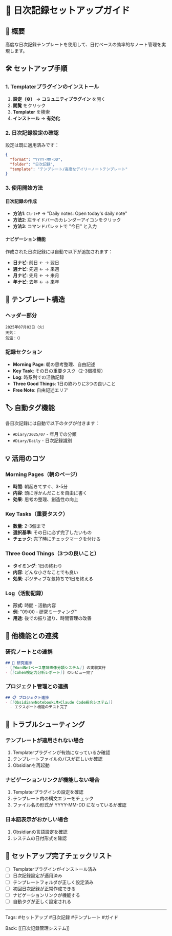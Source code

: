 # 📅 日次記録セットアップガイド

## 🎯 概要
高度な日次記録テンプレートを使用して、日付ベースの効率的なノート管理を実現します。

## 🛠️ セットアップ手順

### 1. Templaterプラグインのインストール
1. **設定（⚙️）** → **コミュニティプラグイン** を開く
2. **閲覧** をクリック
3. **Templater** を検索
4. **インストール** → **有効化**

### 2. 日次記録設定の確認
設定は既に適用済みです：
```json
{
  "format": "YYYY-MM-DD",
  "folder": "日次記録",
  "template": "テンプレート/高度なデイリーノートテンプレート"
}
```

### 3. 使用開始方法

#### 日次記録の作成
- **方法1**: `Ctrl+P` → "Daily notes: Open today's daily note"
- **方法2**: 左サイドバーのカレンダーアイコンをクリック
- **方法3**: コマンドパレットで "今日" と入力

#### ナビゲーション機能
作成された日次記録には自動で以下が追加されます：
- **日ナビ**: 前日 ← → 翌日
- **週ナビ**: 先週 ← → 来週  
- **月ナビ**: 先月 ← → 来月
- **年ナビ**: 去年 ← → 来年

## 📝 テンプレート構造

### ヘッダー部分
```
2025年07月02日（火）
天気：
気温：（）
```

### 記録セクション
- **Morning Page**: 朝の思考整理、自由記述
- **Key Task**: その日の重要タスク（2-3個推奨）
- **Log**: 時系列での活動記録
- **Three Good Things**: 1日の終わりに3つの良いこと
- **Free Note**: 自由記述エリア

## 🏷️ 自動タグ機能
各日次記録には自動で以下のタグが付きます：
- `#Diary/2025/07` - 年月での分類
- `#Diary/Daily` - 日次記録識別

## 💡 活用のコツ

### Morning Pages（朝のページ）
- **時間**: 朝起きてすぐ、3-5分
- **内容**: 頭に浮かんだことを自由に書く
- **効果**: 思考の整理、創造性の向上

### Key Tasks（重要タスク）
- **数量**: 2-3個まで
- **選択基準**: その日に必ず完了したいもの
- **チェック**: 完了時にチェックマークを付ける

### Three Good Things（3つの良いこと）
- **タイミング**: 1日の終わり
- **内容**: どんな小さなことでも良い
- **効果**: ポジティブな気持ちで1日を終える

### Log（活動記録）
- **形式**: 時間 - 活動内容
- **例**: "09:00 - 研究ミーティング"
- **用途**: 後での振り返り、時間管理の改善

## 🔗 他機能との連携

### 研究ノートとの連携
```markdown
## 🔬 研究進捗
- [[WordNetベース意味画像分類システム]] の実験実行
- [[Cohen検定力分析レポート]] のレビュー完了
```

### プロジェクト管理との連携
```markdown
## 📋 プロジェクト進捗
- [[Obsidian×NotebookLM×Claude Code統合システム]] 
  - エクスポート機能のテスト完了
```

## 🔧 トラブルシューティング

### テンプレートが適用されない場合
1. Templaterプラグインが有効になっているか確認
2. テンプレートファイルのパスが正しいか確認
3. Obsidianを再起動

### ナビゲーションリンクが機能しない場合
1. Templaterプラグインの設定を確認
2. テンプレート内の構文エラーをチェック
3. ファイル名の形式が YYYY-MM-DD になっているか確認

### 日本語表示がおかしい場合
1. Obsidianの言語設定を確認
2. システムの日付形式を確認

## 🎉 セットアップ完了チェックリスト
- [ ] Templaterプラグインがインストール済み
- [ ] 日次記録設定が適用済み
- [ ] テンプレートフォルダが正しく設定済み
- [ ] 初回日次記録が正常作成できる
- [ ] ナビゲーションリンクが機能する
- [ ] 自動タグが正しく設定される

---
Tags: #セットアップ #日次記録 #テンプレート #ガイド

Back: [[日次記録管理システム]]